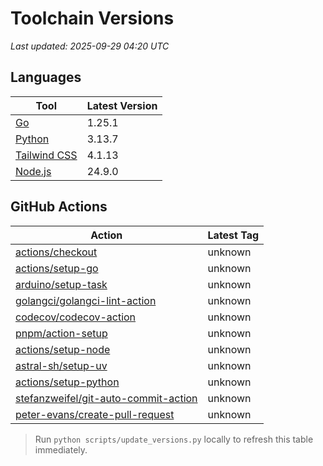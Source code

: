 # Toolchain Versions

_Last updated: 2025-09-29 04:20 UTC_

## Languages

| Tool | Latest Version |
| --- | --- |
| [Go](https://go.dev/dl/) | 1.25.1 |
| [Python](https://www.python.org/downloads/) | 3.13.7 |
| [Tailwind CSS](https://tailwindcss.com) | 4.1.13 |
| [Node.js](https://nodejs.org/en/download/) | 24.9.0 |

## GitHub Actions

| Action | Latest Tag |
| --- | --- |
| [actions/checkout](https://github.com/actions/checkout) | unknown |
| [actions/setup-go](https://github.com/actions/setup-go) | unknown |
| [arduino/setup-task](https://github.com/arduino/setup-task) | unknown |
| [golangci/golangci-lint-action](https://github.com/golangci/golangci-lint-action) | unknown |
| [codecov/codecov-action](https://github.com/codecov/codecov-action) | unknown |
| [pnpm/action-setup](https://github.com/pnpm/action-setup) | unknown |
| [actions/setup-node](https://github.com/actions/setup-node) | unknown |
| [astral-sh/setup-uv](https://github.com/astral-sh/setup-uv) | unknown |
| [actions/setup-python](https://github.com/actions/setup-python) | unknown |
| [stefanzweifel/git-auto-commit-action](https://github.com/stefanzweifel/git-auto-commit-action) | unknown |
| [peter-evans/create-pull-request](https://github.com/peter-evans/create-pull-request) | unknown |

> Run `python scripts/update_versions.py` locally to refresh this table immediately.

